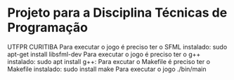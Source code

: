 # Projeto para a Disciplina Técnicas de Programação 
UTFPR CURITIBA
Para executar o jogo é preciso ter o SFML instalado:
    sudo apt-get install libsfml-dev
Para executar o jogo é preciso ter o g++ instalado:
    sudo apt install g++:
Para excutar o Makefile é preciso ter o Makefile instalado:
    sudo install make
Para executar o jogo
    ./bin/main
